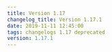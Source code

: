 ```yaml
---
title: Version 1.17
changelog_title: Version 1.17.1
date: 2019-11-11 12:45:00
tags: changelogs 1.17 deprecated
version: 1.17.1
---
```

<script src="https://gist.github.com/spinnaker-release/d020714e9190763f27e35701e14c6bc1.js?file=1.17.1.md"/>
